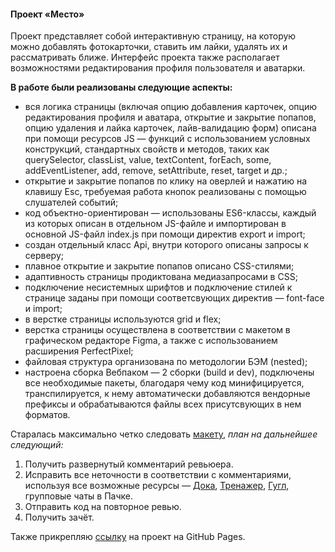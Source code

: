 #### Проект «Место»

Проект представляет собой интерактивную страницу, на которую можно добавлять фотокарточки, ставить им лайки, удалять их и рассматривать ближе. Интерфейс проекта также располагает возможностями редактирования профиля пользователя и аватарки.

__В работе были реализованы следующие аспекты:__
* вся логика страницы (включая опцию добавления карточек, опцию редактирования профиля и аватара, открытие и закрытие попапов, опцию удаления и лайка карточек, лайв-валидацию форм) описана при помощи ресурсов JS — функций с использованием условных конструкций, стандартных свойств и методов, таких как querySelector, classList, value, textContent, forEach, some, addEventListener, add, remove, setAttribute, reset, target и др.;
* открытие и закрытие попапов по клику на оверлей и нажатию на клавишу Esc, требуемая работа кнопок реализованы с помощью слушателей событий;
* код объектно-ориентирован — использованы ES6-классы, каждый из которых описан в отдельном JS-файле и импортирован в основной JS-файл index.js при помощи директив export и import;
* создан отдельный класс Api, внутри которого описаны запросы к серверу;
* плавное открытие и закрытие попапов описано CSS-стилями;
* адаптивность страницы продиктована медиазапросами в CSS;
* подключение несистемных шрифтов и подключение стилей к странице заданы при помощи соответсвующих директив — font-face и import;
* в верстке страницы используются grid и flex;
* верстка страницы осуществлена в соответствии с макетом в графическом редакторе Figma, а также с использованием расширения PerfectPixel;
* файловая структура организована по методологии БЭМ (nested);
* настроена сборка Вебпаком — 2 сборки (build и dev), подключены все необходимые пакеты, благодаря чему код минифицируется, транспилируется, к нему автоматически добавляются вендорные префиксы и обрабатываются файлы всех присутсвующих в нем форматов.

Старалась максимально четко следовать [макету](https://www.figma.com/file/2cn9N9jSkmxD84oJik7xL7/JavaScript.-Sprint-4?node-id=0%3A1),
_план на дальнейшее следующий:_
1.  Получить развернутый комментарий ревьюера.
2.  Исправить все неточности в соответствии с комментариями, используя все возможные ресурсы — [Дока](https://www.doka.guide/), [Тренажер](https://practicum.yandex.ru/learn/web/courses/dbf98e55-0f76-444b-850c-4538708ad571/sprints/133728/topics/b4072eed-2089-45c0-9382-98ea71202341/lessons/939aeab7-0508-49e8-bcf2-199d4dbf74f7/), [Гугл](https://www.google.ru/), групповые чаты в Пачке.
3. Отправить код на повторное ревью.
4. Получить зачёт.

Также прикрепляю [ссылку](https://vikabuyavykh.github.io/mesto/) на проект на GitHub Pages.
